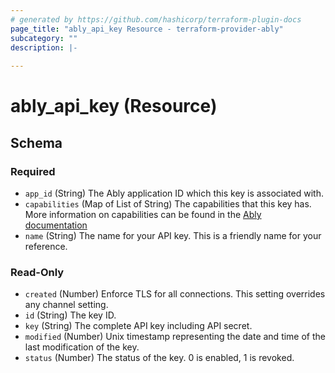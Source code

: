 ```yaml
---
# generated by https://github.com/hashicorp/terraform-plugin-docs
page_title: "ably_api_key Resource - terraform-provider-ably"
subcategory: ""
description: |-
  
---
```


# ably_api_key (Resource)





<!-- schema generated by tfplugindocs -->
## Schema

### Required

- `app_id` (String) The Ably application ID which this key is associated with.
- `capabilities` (Map of List of String) The capabilities that this key has. More information on capabilities can be found in the [Ably documentation](https://ably.com/docs/core-features/authentication#capabilities-explained)
- `name` (String) The name for your API key. This is a friendly name for your reference.

### Read-Only

- `created` (Number) Enforce TLS for all connections. This setting overrides any channel setting.
- `id` (String) The key ID.
- `key` (String) The complete API key including API secret.
- `modified` (Number) Unix timestamp representing the date and time of the last modification of the key.
- `status` (Number) The status of the key. 0 is enabled, 1 is revoked.


